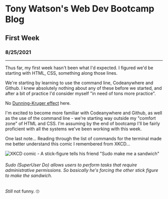 # **Tony Watson's Web Dev Bootcamp Blog**

## First Week
### 8/25/2021

---

Thus far, my first week hasn't been what I'd expected. I figured we'd be starting with HTML, CSS, something along those lines. 

We're starting by learning to use the command line, Codeanywhere and Github. I knew absolutely nothing about any of these before we started, and after a bit of practice I'd consider myself "in need of tons more practice". 

No [Dunning-Kruger effect](https://en.wikipedia.org/wiki/Dunning%E2%80%93Kruger_effect) here. 

I'm excited to become more familiar with Codeanywhere and Github, as well as the use of the command line - we're starting way outside my "comfort zone" of HTML and CSS.
I'm assuming by the end of bootcamp I'll be fairly proficient with all the systems we've been working with this week.

One last note... Reading through the list of commands for the terminal made me better understand this comic I remembered from XKCD...

![XKCD comic - A stick-figure tells his friend "Sudo make me a sandwich"](https://imgs.xkcd.com/comics/sandwich.png)
###### Sudo (SuperUser Do) allows users to perform tasks that require administrative permissions. So basically he's forcing the other stick figure to make the sandwich.

*Still* not funny. 🙄